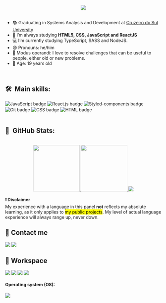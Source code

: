 <div align="center">
  <img src="https://user-images.githubusercontent.com/88857655/170327371-1a6ec467-fc49-4874-8444-e86dbf38298b.png" />
</div>

<br>
<!-- - 💻 I’m currently studying on [Vai Na Web](https://www.vainaweb.com.br) -->

- 📚 Graduating in Systems Analysis and Development at [Cruzeiro do Sul University](https://www.cruzeirodosul.edu.br) 
- 🌱 I’m always studying **HTML5, CSS, JavaScript and ReactJS**
- 💻 I’m currently studying TypeScript, SASS and NodeJS.
- 😄 Pronouns: he/him
- 🧩 Modus operandi: I love to resolve challenges that can be useful to people, either old or new problems.
- 🎂 Age: 19 years old

<br>

## 🛠 &nbsp;Main skills:

<div>
  <img align="center" alt="JavaScript badge" src="https://img.shields.io/badge/JavaScript-F7DF1E?style=for-the-badge&logo=javascript&logoColor=black" />
  <img align="center" alt="React.js badge" src="https://img.shields.io/badge/React-20232A?style=for-the-badge&logo=react&logoColor=61DAFB" />
  <img align="center" alt="Styled-components badge" src="https://img.shields.io/badge/styled--components-DB7093?style=for-the-badge&logo=styled-components&logoColor=white" />
  <img align="center" alt="Git badge" src="https://img.shields.io/badge/Git-E34F26?style=for-the-badge&logo=git&logoColor=white" />
  <img align="center" alt="CSS badge" src="https://img.shields.io/badge/CSS3-1572B6?style=for-the-badge&logo=css3&logoColor=white" />
  <img align="center" alt="HTML badge" src="https://img.shields.io/badge/HTML5-E34F26?style=for-the-badge&logo=html5&logoColor=white" />
</div>



<br>

## 🔄 &nbsp;GitHub Stats:
<br>

<div align="center">
  <a href="https://github.com/hamomgs">
    <img height="150em" src="https://github-readme-stats.vercel.app/api?username=hamomgs&show_icons=true&theme=nightowl&include_all_commits=true&count_private=true" />
    <img height="150em" src="https://github-readme-stats.vercel.app/api/top-langs/?username=hamomgs&layout=compact&langs_count=7&theme=nightowl" />
    
    
  </a>
  <img src="https://github.com/hamomgs/hamomgs/blob/output/github-contribution-grid-snake.svg" />
</div>

**❗ Disclaimer**  
My experience with a language in this panel <strong>not</strong> reflects my absolute learning, as it only applies to <mark>my public projects</mark>.
My level of actual language experience will always range up, never down.

 ## 📧 Contact me
  <div>
   <a href ="mailto:hamomgomer947@gmail.com"><img src="https://img.shields.io/badge/Gmail-D14836?style=for-the-badge&logo=gmail&logoColor=white" target="_blank"></a>
   <a href="https://www.linkedin.com/in/hamomgs/" target="_blank"><img src="https://img.shields.io/badge/-LinkedIn-%230077B5?style=for-the-badge&logo=linkedin&logoColor=white" target="_blank"></a> 
  </div>
 
  ## 💠 Workspace

  <div>
    <img src="https://img.shields.io/badge/VISUAL%20STUDIO%20CODE-%230077B5?style=for-the-badge&logo=visualstudiocode&logoColor=white" />
    <img src="https://img.shields.io/badge/Vercel-000000?style=for-the-badge&logo=vercel&logoColor=white" />
    <img src="https://img.shields.io/badge/Trello-0052CC?style=for-the-badge&logo=trello&logoColor=white" />
    <img src="https://img.shields.io/badge/Notion-000000?style=for-the-badge&logo=notion&logoColor=white" />
  </div>
  
  #### Operating system (OS):
  <div>
    <img src="https://img.shields.io/badge/Windows-0078D6?style=for-the-badge&logo=windows&logoColor=white" />
  </div>

